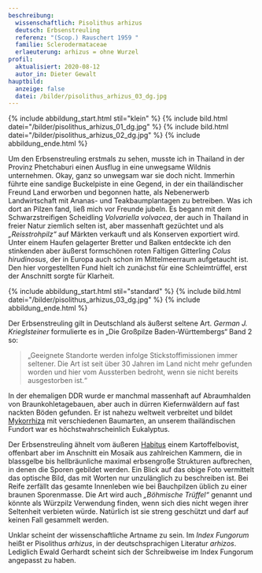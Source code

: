 ```yaml
---
beschreibung:
  wissenschaftlich: Pisolithus arhizus
  deutsch: Erbsenstreuling
  referenz: "(Scop.) Rauschert 1959 "
  familie: Sclerodermataceae
  erlaeuterung: arhizus = ohne Wurzel
profil:
  aktualisiert: 2020-08-12
  autor_in: Dieter Gewalt
hauptbild:
  anzeige: false
  datei: /bilder/pisolithus_arhizus_03_dg.jpg
---
```

{% include abbildung_start.html stil="klein" %}
{% include bild.html datei="/bilder/pisolithus_arhizus_01_dg.jpg" %}
{% include bild.html datei="/bilder/pisolithus_arhizus_02_dg.jpg" %}
{% include abbildung_ende.html %}

Um den Erbsenstreuling erstmals zu sehen, musste ich in Thailand in der Provinz Phetchaburi einen Ausflug in eine unwegsame Wildnis unternehmen. Okay, ganz so unwegsam war sie doch nicht. Immerhin führte eine sandige Buckelpiste in eine Gegend, in der ein thailändischer Freund Land erworben und begonnen hatte, als Nebenerwerb Landwirtschaft mit Ananas- und Teakbaumplantagen zu betreiben. Was ich dort an Pilzen fand, ließ mich vor Freunde jubeln. Es begann mit dem Schwarzstreifigen Scheidling *Volvariella volvacea*, der auch in Thailand in freier Natur ziemlich selten ist, aber massenhaft gezüchtet und als *„Reisstrohpilz“* auf Märkten verkauft und als Konserven exportiert wird. Unter einem Haufen gelagerter Bretter und Balken entdeckte ich den stinkenden aber äußerst formschönen roten Faltigen Gitterling *Colus hirudinosus*, der in Europa auch schon im Mittelmeerraum aufgetaucht ist. Den hier vorgestellten Fund hielt ich zunächst für eine Schleimtrüffel, erst der Anschnitt sorgte für Klarheit.

{% include abbildung_start.html stil="standard" %}
{% include bild.html datei="/bilder/pisolithus_arhizus_03_dg.jpg" %}
{% include abbildung_ende.html %}

Der Erbsenstreuling gilt in Deutschland als äußerst seltene Art. *German J. Krieglsteiner* formulierte es in „Die Großpilze Baden-Württembergs“ Band 2 so:

> „Geeignete Standorte werden infolge Stickstoffimissionen immer seltener. Die Art ist seit über 30 Jahren im Land nicht mehr gefunden worden und hier vom Aussterben bedroht, wenn sie nicht bereits ausgestorben ist.“ 

In der ehemaligen DDR wurde er manchmal massenhaft auf Abraumhalden von Braunkohletagebauen, aber auch in dürren Kiefernwäldern auf fast nackten Böden gefunden. Er ist nahezu weltweit verbreitet und bildet [Mykorrhiza](Mykorrhiza "Glossar") mit verschiedenen Baumarten, an unserem thailändischen Fundort war es höchstwahrscheinlich Eukalyptus.

Der Erbsenstreuling ähnelt vom äußeren [Habitus](Habitus "Glossar") einem Kartoffelbovist, offenbart aber im Anschnitt ein Mosaik aus zahlreichen Kammern, die in blassgelbe bis hellbräunliche maximal erbsengroße Strukturen aufbrechen, in denen die Sporen gebildet werden. Ein Blick auf das obige Foto vermittelt das optische Bild, das mit Worten nur unzulänglich zu beschreiben ist. Bei Reife zerfällt das gesamte Innenleben wie bei Bauchpilzen üblich zu einer braunen Sporenmasse. Die Art wird auch *„Böhmische Trüffel“* genannt und könnte als Würzpilz Verwendung finden, wenn sich dies nicht wegen ihrer Seltenheit verbieten würde. Natürlich ist sie streng geschützt und darf auf keinen Fall gesammelt werden.

Unklar scheint der wissenschaftliche Artname zu sein. Im *Index Fungorum* heißt er Pisolithus *arhizus*, in der deutschsprachigen Literatur *arhizos*. Lediglich Ewald Gerhardt scheint sich der Schreibweise im Index Fungorum angepasst zu haben.